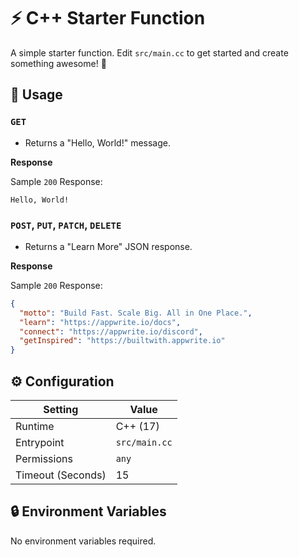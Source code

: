 # ⚡ C++ Starter Function

A simple starter function. Edit `src/main.cc` to get started and create something awesome! 🚀

## 🧰 Usage

### `GET`

- Returns a "Hello, World!" message.

**Response**

Sample `200` Response:

```text
Hello, World!
```

### `POST`, `PUT`, `PATCH`, `DELETE`

- Returns a "Learn More" JSON response.

**Response**

Sample `200` Response:

```json
{
  "motto": "Build Fast. Scale Big. All in One Place.",
  "learn": "https://appwrite.io/docs",
  "connect": "https://appwrite.io/discord",
  "getInspired": "https://builtwith.appwrite.io"
}
```

## ⚙️ Configuration

| Setting           | Value              |
|-------------------|--------------------|
| Runtime           | C++ (17)           |
| Entrypoint        | `src/main.cc`      |
| Permissions       | `any`              |
| Timeout (Seconds) | 15                 |

## 🔒 Environment Variables

No environment variables required.
